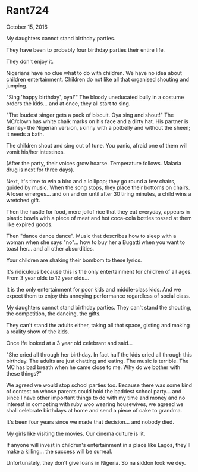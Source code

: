 # Rant724


October 15, 2016

My daughters cannot stand birthday parties.

They have been to probably four birthday parties their entire life.

They don't enjoy it. 

Nigerians have no clue what to do with children. We have no idea about children entertainment. Children do not like all that organised shouting and jumping. 

"Sing 'happy birthday', oya!'" The bloody uneducated bully in a costume orders the kids... and at once, they all start to sing. 

"The loudest singer gets a pack of biscuit. Oya sing and shout!" The MC/clown has white chalk marks on his face and a dirty hat. His partner is Barney- the Nigerian version, skinny with a potbelly and without the sheen; it needs a bath.

The children shout and sing out of tune. You panic, afraid one of them will vomit his/her intestines.

(After the party, their voices grow hoarse. Temperature follows. Malaria drug is next for three days).

Next, it's time to win a biro and a lollipop; they go round a few chairs, guided by music. When the song stops, they place their bottoms on chairs. A loser emerges... and on and on until after 30 tiring minutes, a child wins a wretched gift. 

Then the hustle for food, mere jollof rice that they eat everyday, appears in plastic bowls with a piece of meat and hot coca-cola bottles tossed at them like expired goods.

Then "dance dance dance". Music that describes how to sleep with a woman when she says "no"... how to buy her a Bugatti when you want to toast her... and all other absurdities. 

Your children are shaking their bombom to these lyrics.

It's ridiculous because this is the only entertainment for children of all ages. From 3 year olds to 12 year olds... 

It is the only entertainment for poor kids and middle-class kids. And we expect them to enjoy this annoying performance regardless of social class.

My daughters cannot stand birthday parties. They can't stand the shouting, the competition, the dancing, the gifts. 

They can't stand the adults either, taking all that space, gisting and making a reality show of the kids.

Once Ife looked at a 3 year old celebrant and said...

"She cried all through her birthday. In fact half the kids cried all through this birthday. The adults are just chatting and eating. The music is terrible. The MC has bad breath when he came close to me. Why do we bother with these things?"

We agreed we would stop school parties too. Because there was some kind of contest on whose parents could hold the baddest school party... and since I have other important things to do with my time and money and no interest in competing with ruby woo wearing housewives, we agreed we shall celebrate birthdays at home and send a piece of cake to grandma. 

It's been four years since we made that decision... and nobody died. 

My girls like visiting the movies. Our cinema culture is lit. 

If anyone will invest in children's entertainment in a place like Lagos, they'll make a killing... the success will be surreal.

Unfortunately, they don't give loans in Nigeria. So na siddon look we dey.